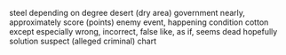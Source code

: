steel
depending on
degree
desert (dry area)
government
nearly, approximately
score (points)
enemy
event, happening
condition
cotton
except
especially
wrong, incorrect, false
like, as if, seems
dead
hopefully
solution
suspect (alleged criminal)
chart

